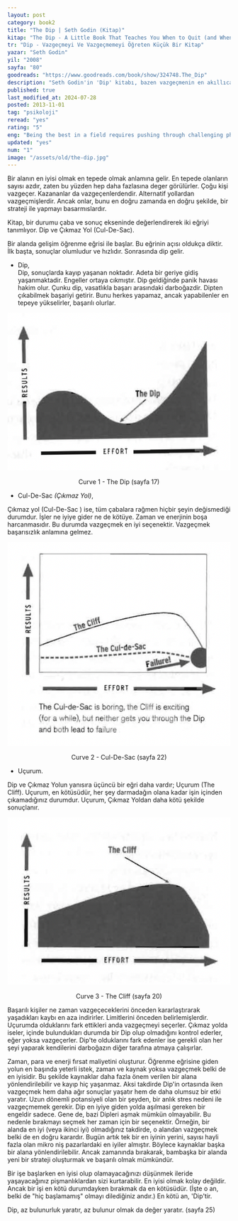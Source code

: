 ```yaml
---
layout: post
category: book2
title: "The Dip | Seth Godin (Kitap)"
kitap: "The Dip - A Little Book That Teaches You When to Quit (and When to Stick)"
tr: "Dip - Vazgeçmeyi Ve Vazgeçmemeyi Öğreten Küçük Bir Kitap"
yazar: "Seth Godin"
yil: "2008"
sayfa: "80"
goodreads: "https://www.goodreads.com/book/show/324748.The_Dip"
description: "Seth Godin'in 'Dip' kitabı, bazen vazgeçmenin en akıllıca karar olduğunu ve zamanlamanın önemini vurguluyor."
published: true
last_modified_at: 2024-07-28
posted: 2013-11-01
tag: "psikoloji"
reread: "yes"
rating: "5"
eng: "Being the best in a field requires pushing through challenging phases (the Dip - a temporary setback that can be overcome with persistence), strategically quitting dead ends (the Cul-De-Sac), and wisely allocating resources to maximize value and success."
updated: "yes"
num: "1"
image: "/assets/old/the-dip.jpg"
---
```


Bir alanın en iyisi olmak en tepede olmak anlamına gelir. En tepede olanların sayısı azdır, zaten bu yüzden hep daha fazlasına deger görülürler. Çoğu kişi vazgeçer. Kazananlar da vazgeçenlerdendir. Alternatif yollardan vazgeçmişlerdir. Ancak onlar, bunu en doğru zamanda en doğru şekilde, bir strateji ile yapmayı basarmıslardır.

Kitap, bir durumu çaba ve sonuç ekseninde değerlendirerek iki eğriyi tanımlıyor. Dip ve Çıkmaz Yol (Cul-De-Sac).

Bir alanda gelişim öğrenme eğrisi ile başlar. Bu eğrinin açısı oldukça diktir. İlk başta, sonuçlar olumludur ve hızlıdır. Sonrasında dip gelir.

- Dip,  
  Dip, sonuçlarda kayıp yaşanan noktadır. Adeta bir geriye gidiş yaşanmaktadir. Engeller ortaya cıkmıştır. Dip geldiğinde panik havası hakim olur. Çunku dip, vasatlıkla başarı arasındaki darboğazdir. Dipten çıkabilmek başariyi getirir. Bunu herkes yapamaz, ancak yapabilenler en tepeye yükselirler, başarılı olurlar.

![the dip - sayfa 17](/assets/graph/2013-11-01/curve-1-the-dip.jpg)

<center>Curve 1 - The Dip (sayfa 17)</center>

- Cul-De-Sac _(Çıkmaz Yol)_,

Çıkmaz yol (Cul-De-Sac ) ise, tüm çabalara rağmen hiçbir şeyin değismediği durumdur. İşler ne iyiye gider ne de kötüye. Zaman ve enerjinin boşa harcanmasıdır. Bu durumda vazgeçmek en iyi seçenektir. Vazgeçmek başarısızlık anlamına gelmez.

![cul-de-sac - sayfa 22](/assets/graph/2013-11-01/curve-2-the-cul-de-sac.jpg)

<center>Curve 2 - Cul-De-Sac (sayfa 22)</center>

- Uçurum.

Dip ve Çıkmaz Yolun yanısıra üçüncü bir eğri daha vardır; Uçurum (The Cliff). Uçurum, en kötüsüdür, her şey darmadağın olana kadar işin içinden çıkamadığınız durumdur. Uçurum, Çıkmaz Yoldan daha kötü şekilde sonuçlanır.

![the cliff - sayfa 20](/assets/graph/2013-11-01/curve-3-the-cliff.jpg)

<center>Curve 3 - The Cliff (sayfa 20)</center>

Başarılı kişiler ne zaman vazgeçeceklerini önceden kararlaştırarak yaşadıkları kaybı en aza indirirler. Limitlerini önceden belirlemişlerdir. Uçurumda olduklarını fark ettikleri anda vazgeçmeyi seçerler. Çıkmaz yolda iseler, içinde bulundukları durumda bir Dip olup olmadığını kontrol ederler, eğer yoksa vazgeçerler. Dip'te olduklarını fark edenler ise gerekli olan her şeyi yaparak kendilerini darboğazın diğer tarafına atmaya çalışırlar.

Zaman, para ve enerji fırsat maliyetini oluşturur. Öğrenme eğrisine giden yolun en başında yeterli istek, zaman ve kaynak yoksa vazgeçmek belki de en iyisidir. Bu şekilde kaynaklar daha fazla önem verilen bir alana yönlendirilebilir ve kayıp hiç yaşanmaz. Aksi takdirde Dip'in ortasında iken vazgeçmek hem daha ağır sonuçlar yaşatır hem de daha olumsuz bir etki yaratır. Uzun dönemli potansiyeli olan bir şeyden, bir anlık stres nedeni ile vazgeçmemek gerekir. Dip en iyiye giden yolda aşılmasi gereken bir engeldir sadece. Gene de, bazi Dipleri aşmak mümkün olmayabilir. Bu nedenle bırakmayı seçmek her zaman için bir seçenektir. Örneğin, bir alanda en iyi (veya ikinci iyi) olmadığınız takdirde, o alandan vazgeçmek belki de en doğru karardır. Bugün artık tek bir en iyinin yerini, sayısı hayli fazla olan mikro niş pazarlardaki en iyiler almıştır. Böylece kaynaklar başka bir alana yönlendirilebilir. Ancak zamanında bırakarak, bambaşka bir alanda yeni bir strateji oluşturmak ve başarılı olmak mümkündür.

Bir işe başlarken en iyisi olup olamayacağınızı düşünmek ileride yaşayacağınız pişmanlıklardan sizi kurtarabilir. En iyisi olmak kolay değildir. Ancak bir işi en kötü durumdayken bırakmak da en kötüsüdür. (İşte o an, belki de "hiç başlamamış" olmayı dilediğiniz andır.) En kötü an, 'Dip'tir.

Dip, az bulunurluk yaratır, az bulunur olmak da değer yaratır. (sayfa 25)
